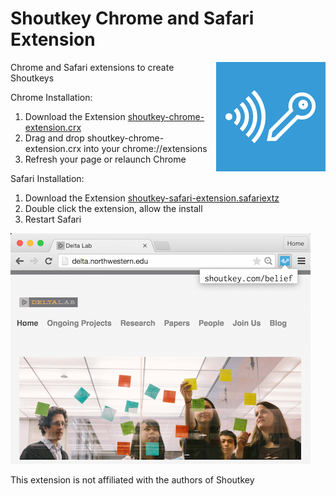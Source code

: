 # Shoutkey Chrome and Safari Extension

<img align="right" src="https://raw.githubusercontent.com/NUDelta/shoutkey-chrome-extension/master/chrome-extension/images/icon172.png">

Chrome and Safari extensions to create Shoutkeys

Chrome Installation:

1. Download the Extension [shoutkey-chrome-extension.crx](https://raw.githubusercontent.com/NUDelta/shoutkey-chrome-extension/master/dist/shoutkey-chrome-extension.crx)
2. Drag and drop shoutkey-chrome-extension.crx into your chrome://extensions
3. Refresh your page or relaunch Chrome

Safari Installation:

1. Download the Extension [shoutkey-safari-extension.safariextz](https://raw.githubusercontent.com/NUDelta/shoutkey-chrome-extension/master/dist/shoutkey-safari-extension.safariextz)
2. Double click the extension, allow the install
3. Restart Safari

![x](https://raw.githubusercontent.com/NUDelta/shoutkey-chrome-extension/master/chrome-extension/images/demo.png "")


This extension is not affiliated with the authors of Shoutkey